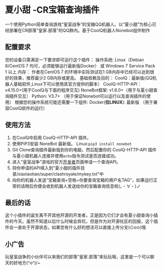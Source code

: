 # 夏小甜 -CR宝箱查询插件

一个使用Python简单查询游戏“皇室战争”的宝箱QQ机器人。以“夏小甜”为核心已经部署在CR部落"皇家.部落"的QQ群内。基于CoolQ机器人Nonebot组件制作
## 配置要求
您的设备只需满足一下要求即可运行这个插件：
操作系统: 
Linux（Debian 8/CentOS 7 均可，必须能够运行最新版Docker） 或 Windows  7 Service Pack 1 以上
内存：
作者在CentOS 7 的环境中实际测试在1 GB内存中已经可以达到很好的效果，推荐最少2 GB内存或更高。
基础依赖及目的：
CoolQ：最新版(QQ机器人基础软件,Linux下可以使用其官方提供的脚本）
CoolQ-HTTP-API：v4.15.0+(用于CoolQ与下面的程序交互)
NoneBot框架: v1.6.0+（用于与夏小甜查询插件交互）
Python: V3.7+ （用于保证Nonebot可以运行以及查询插件的使用）
根据您的操作系统可能还需要一下组件:
Docker(**仅LINUX**): 最新版  （用于兼容CoolQ软件的运行）

## 使用方法
1. 在CoolQ中启用 CoolQ-HTTP-API 插件。
2. 使用PiP3安装 NoneBot 最新版。
 Linux:`pip3 install nonebot`
3. Git Clone查询插件最新版到你的电脑，然后配置你的 CoolQ-HTTP-API 插件与夏小甜机器人连接并使用`echo`指令测试是否连接成功。
4. 进入"皇室战争"游戏的官方[开发者](https://developer.clashroyale.com/ "开发者")页面申请一个查询API。
5. 将你申请的API填入到"夏小甜的插件目录/xiaxiaotian/super/clashroyale/mykey.txt"中
6. 向你的机器人发送“宝箱查询+空格+你要查询宝箱的用户名TAG”，如果运行正常的话稍后你便会收到机器人发送给你的宝箱查询信息啦(。・∀・)ノ

## 最后的话
这个小插件的诞生离不开其他开源的开发者，正是因为它们才会有夏小甜查询小插件的今天。虽然不知道以后什么时候会弃坑，但是作为对开源社区的回报，这个插件会一直处于开源状态，如果您有什么好的想法可以直接上传分支(⊙o⊙)哦

## 小广告
玩皇室战争的小伙伴可以来我们的部落“皇家.部落”来玩玩哦，这里是一个可以聊天的好地方\(^o^)/~
